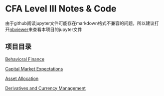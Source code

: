 # CFA Level III Notes & Code
由于github阅读jupyter文件可能存在markdown格式不兼容的问题，所以建议打开[nbviewer](https://nbviewer.org/)来查看本项目的jupyter文件

## 项目目录

[Behavioral Finance](https://nbviewer.org/github/fcncassandra/code-for-CFA/blob/main/BF.ipynb)

[Capital Market Expectations](./CME.ipynb)

[Asset Allocation](./AA.ipynb)

[Derivatives and Currency Management](./Der&CM.ipynb)